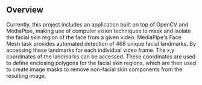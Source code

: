 ## Overview
Currently, this project includes an application built on top of OpenCV and MediaPipe, making use of computer vision techniques to mask and isolate the facial skin region of the face from a given video.
MediaPipe's Face Mesh task provides automated detection of 468 unique facial landmarks. By accessing these landmarks for each individual video frame. The x,y coordinates of the landmarks can be accessed. 
These coordinates are used to define enclosing polygons for the facial skin regions, which are then used to create image masks to remove non-facial skin components from the resulting image. 
